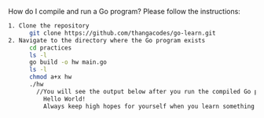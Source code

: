 How do I compile and run a Go program? Please follow the instructions:

```bash
1. Clone the repository
      git clone https://github.com/thangacodes/go-learn.git
2. Navigate to the directory where the Go program exists
      cd practices
      ls -l
      go build -o hw main.go
      ls -l
      chmod a+x hw
      ./hw
        //You will see the output below after you run the compiled Go program.
          Hello World!
          Always keep high hopes for yourself when you learn something new :)
